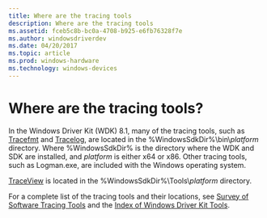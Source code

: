 ```yaml
---
title: Where are the tracing tools
description: Where are the tracing tools
ms.assetid: fceb5c8b-bc0a-4708-b925-e6fb76328f7e
ms.author: windowsdriverdev
ms.date: 04/20/2017
ms.topic: article
ms.prod: windows-hardware
ms.technology: windows-devices
---
```


# Where are the tracing tools?


In the Windows Driver Kit (WDK) 8.1, many of the tracing tools, such as [Tracefmt](tracefmt.md) and [Tracelog](tracelog.md), are located in the %WindowsSdkDir%\\bin\\*platform* directory. Where %WindowsSdkDir% is the directory where the WDK and SDK are installed, and *platform* is either x64 or x86. Other tracing tools, such as Logman.exe, are included with the Windows operating system.

[TraceView](traceview.md) is located in the %WindowsSdkDir%\\Tools\\*platform* directory.

For a complete list of the tracing tools and their locations, see [Survey of Software Tracing Tools](survey-of-software-tracing-tools.md) and the [Index of Windows Driver Kit Tools](index-of-windows-driver-kit-tools.md).

 

 





